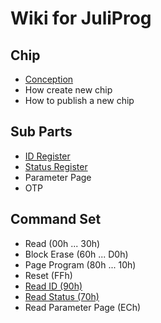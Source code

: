 
<h1> Wiki for JuliProg </h1>

<h2>Chip</h2>
<ul>
  <li>
    <a href="https://github.com/JuliProg/Wiki/wiki/Chip-conception">
    Сonception </a>
  </li>
  <li>
    How create new chip
  </li>
  <li>
    How to publish a new chip
  </li>
</ul>

<h2> Sub Parts </h2>
<ul>
  <li>
    <a href="https://github.com/JuliProg/ID-Register">ID Register </a>
  </li>
  <li>
    <a href="https://github.com/JuliProg/Status-Register">Status Register  </a>
  </li>
  <li>
    Parameter Page
  </li>
   <li>
    OTP
  </li>
</ul>
<h2>Command Set</h2>
  <ul>
    <li>
      Read (00h ... 30h)
    </li>
    <li>
      Block Erase (60h ... D0h)
    </li>
    <li>
      Page Program (80h ... 10h)
    </li>
    <li>
      Reset (FFh)
    </li>
    <li>
      <a href="https://github.com/JuliProg/Read-ID-90h-">Read ID (90h)</a>
    </li>
    <li>
      <a href="https://github.com/JuliProg/Read-Status-70h-"> Read Status (70h)</a>
    </li>
    <li>
    Read Parameter Page (ECh)
    </li>
  </ul>
